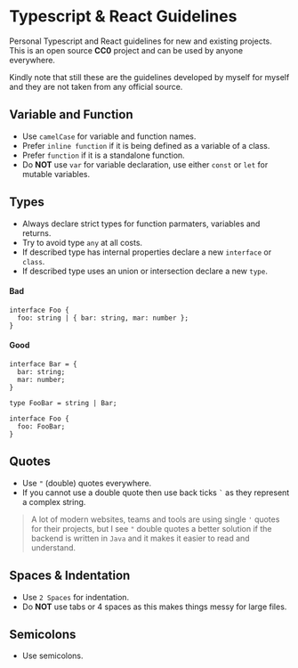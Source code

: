 # Typescript & React Guidelines
Personal Typescript and React guidelines for new and existing projects.
This is an open source **CC0** project and can be used by anyone everywhere.

Kindly note that still these are the guidelines developed by myself for myself and they are not taken from any official source.

## Variable and Function

- Use `camelCase` for variable and function names.
- Prefer `inline function` if it is being defined as a variable of a class.
- Prefer `function` if it is a standalone function.
- Do **NOT** use `var` for variable declaration, use either `const` or `let` for mutable variables.

## Types

- Always declare strict types for function parmaters, variables and returns.
- Try to avoid type `any` at all costs.
- If described type has internal properties declare a new `interface` or `class`.
- If described type uses an union or intersection declare a new `type`.

#### Bad
    interface Foo {
      foo: string | { bar: string, mar: number };
    }
#### Good
    interface Bar = { 
      bar: string;
      mar: number;
    }
    
    type FooBar = string | Bar;
    
    interface Foo {
      foo: FooBar;
    }
    
## Quotes

- Use `"` (double) quotes everywhere.
- If you cannot use a double quote then use back ticks ``` ` ``` as they represent a complex string.

> A lot of modern websites, teams and tools are using single `'` quotes for their projects,
> but I see `"` double quotes a better solution if the backend is written in `Java` and it makes
> it easier to read and understand.

## Spaces & Indentation 

- Use `2 Spaces` for indentation.
- Do **NOT** use tabs or 4 spaces as this makes things messy for large files.

## Semicolons

- Use semicolons.

